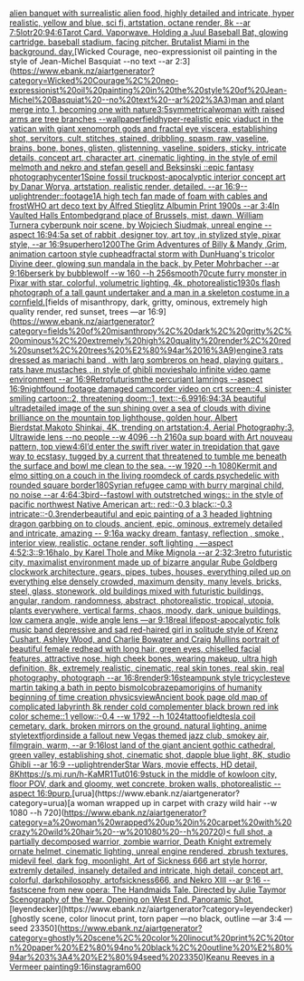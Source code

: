 [alien banquet with surrealistic alien food, highly detailed and intricate, hyper realistic, yellow and blue, sci fi, artstation, octane render, 8k --ar 7:5](https://www.ebank.nz/aiartgenerator?category=alien%20banquet%20with%20surrealistic%20alien%20food%2C%20highly%20detailed%20and%20intricate%2C%20hyper%20realistic%2C%20yellow%20and%20blue%2C%20sci%20fi%2C%20artstation%2C%20octane%20render%2C%208k%20--ar%207%3A5)[lotr](https://www.ebank.nz/aiartgenerator?category=lotr)[20:9](https://www.ebank.nz/aiartgenerator?category=20%3A9)[4:6](https://www.ebank.nz/aiartgenerator?category=4%3A6)[Tarot Card. Vaporwave. Holding a Juul Baseball Bat, glowing cartridge. baseball stadium, facing pitcher. Brutalist Miami in the background. day.](https://www.ebank.nz/aiartgenerator?category=Tarot%20Card.%20Vaporwave.%20Holding%20a%20Juul%20Baseball%20Bat%2C%20glowing%20cartridge.%20baseball%20stadium%2C%20facing%20pitcher.%20Brutalist%20Miami%20in%20the%20background.%20day.)[Wicked Courage, neo-expressionist oil painting in the style of Jean-Michel Basquiat --no text --ar 2:3](https://www.ebank.nz/aiartgenerator?category=Wicked%20Courage%2C%20neo-expressionist%20oil%20painting%20in%20the%20style%20of%20Jean-Michel%20Basquiat%20--no%20text%20--ar%202%3A3)[man and plant merge into 1, becoming one with nature](https://www.ebank.nz/aiartgenerator?category=man%20and%20plant%20merge%20into%201%2C%20becoming%20one%20with%20nature)[3:5](https://www.ebank.nz/aiartgenerator?category=3%3A5)[symmetrical](https://www.ebank.nz/aiartgenerator?category=symmetrical)[woman with raised arms are tree branches --wallpaper](https://www.ebank.nz/aiartgenerator?category=woman%20with%20raised%20arms%20are%20tree%20branches%20--wallpaper)[field](https://www.ebank.nz/aiartgenerator?category=field)[hyper-realistic epic viaduct in the vatican with giant xenomorph gods and fractal eye viscera, establishing shot, servitors, cult, stitches, stained, dribbling, spasm, raw, vaseline, brains, bone, bones, glisten, glistenning, vaseline, spiders, sticky, intricate details, concept art, character art, cinematic lighting, in the style of emil melmoth and nekro and stefan gesell and Beksinski ::epic fantasy photography](https://www.ebank.nz/aiartgenerator?category=hyper-realistic%20epic%20viaduct%20in%20the%20vatican%20with%20giant%20xenomorph%20gods%20and%20fractal%20eye%20viscera%2C%20establishing%20shot%2C%20servitors%2C%20cult%2C%20stitches%2C%20stained%2C%20dribbling%2C%20spasm%2C%20raw%2C%20vaseline%2C%20brains%2C%20bone%2C%20bones%2C%20glisten%2C%20glistenning%2C%20vaseline%2C%20spiders%2C%20sticky%2C%20intricate%20details%2C%20concept%20art%2C%20character%20art%2C%20cinematic%20lighting%2C%20in%20the%20style%20of%20emil%20melmoth%20and%20nekro%20and%20stefan%20gesell%20and%20Beksinski%20%3A%3Aepic%20fantasy%20photography)[center](https://www.ebank.nz/aiartgenerator?category=center)[1](https://www.ebank.nz/aiartgenerator?category=1)[Spine fossil truck](https://www.ebank.nz/aiartgenerator?category=Spine%20fossil%20truck)[post-apocalyptic interior concept art by Danar Worya, artstation, realistic render, detailed. --ar 16:9](https://www.ebank.nz/aiartgenerator?category=post-apocalyptic%20interior%20concept%20art%20by%20Danar%20Worya%2C%20artstation%2C%20realistic%20render%2C%20detailed.%20--ar%2016%3A9)[--uplight](https://www.ebank.nz/aiartgenerator?category=--uplight)[render::](https://www.ebank.nz/aiartgenerator?category=render%3A%3A)[footage](https://www.ebank.nz/aiartgenerator?category=footage)[1](https://www.ebank.nz/aiartgenerator?category=1)[A high tech fan made of foam with cables and frost](https://www.ebank.nz/aiartgenerator?category=A%20high%20tech%20fan%20made%20of%20foam%20with%20cables%20and%20frost)[WHO art deco text by Alfred Stieglitz Albumin Print 1900s --ar 3:4](https://www.ebank.nz/aiartgenerator?category=WHO%20art%20deco%20text%20by%20Alfred%20Stieglitz%20Albumin%20Print%201900s%20--ar%203%3A4)[In Vaulted Halls Entombed](https://www.ebank.nz/aiartgenerator?category=In%20Vaulted%20Halls%20Entombed)[grand place of Brussels, mist, dawn, William Turner](https://www.ebank.nz/aiartgenerator?category=grand%20place%20of%20Brussels%2C%20mist%2C%20dawn%2C%20William%20Turner)[a cyberpunk noir scene, by Wojciech Siudmak, unreal engine --aspect 16:9](https://www.ebank.nz/aiartgenerator?category=a%20cyberpunk%20noir%20scene%2C%20by%20Wojciech%20Siudmak%2C%20unreal%20engine%20--aspect%2016%3A9)[4:5](https://www.ebank.nz/aiartgenerator?category=4%3A5)[a set of rabbit ,designer toy, art toy ,in stylized style, pixar style, --ar 16:9](https://www.ebank.nz/aiartgenerator?category=a%20set%20of%20rabbit%20%2Cdesigner%20toy%2C%20art%20toy%20%2Cin%20stylized%20style%2C%20pixar%20style%2C%20--ar%2016%3A9)[superhero](https://www.ebank.nz/aiartgenerator?category=superhero)[1200](https://www.ebank.nz/aiartgenerator?category=1200)[The Grim Adventures of Billy & Mandy  ,Grim, animation cartoon style cuphead](https://www.ebank.nz/aiartgenerator?category=The%20Grim%20Adventures%20of%20Billy%20%26%20Mandy%20%20%2CGrim%2C%20animation%20cartoon%20style%20cuphead)[fractal storm with DunHuang's tricolor Divine deer, glowing sun mandala in the back, by Peter Mohrbacher  --ar 9:16](https://www.ebank.nz/aiartgenerator?category=fractal%20storm%20with%20DunHuang%27s%20tricolor%20Divine%20deer%2C%20glowing%20sun%20mandala%20in%20the%20back%2C%20by%20Peter%20Mohrbacher%20%20--ar%209%3A16)[berserk by bubblewolf --w 160 --h 256](https://www.ebank.nz/aiartgenerator?category=berserk%20by%20bubblewolf%20--w%20160%20--h%20256)[](https://www.ebank.nz/aiartgenerator?category=)[smooth](https://www.ebank.nz/aiartgenerator?category=smooth)[70](https://www.ebank.nz/aiartgenerator?category=70)[cute furry monster in Pixar with star, colorful, volumetric lighting, 4k, photorealistic](https://www.ebank.nz/aiartgenerator?category=cute%20furry%20monster%20in%20Pixar%20with%20star%2C%20colorful%2C%20volumetric%20lighting%2C%204k%2C%20photorealistic)[1930s flash photograph of a tall gaunt undertaker and a man in a skeleton costume in a cornfield.](https://www.ebank.nz/aiartgenerator?category=1930s%20flash%20photograph%20of%20a%20tall%20gaunt%20undertaker%20and%20a%20man%20in%20a%20skeleton%20costume%20in%20a%20cornfield.)[fields of misanthropy, dark, gritty, ominous, extremely high quality render, red sunset, trees —ar 16:9](https://www.ebank.nz/aiartgenerator?category=fields%20of%20misanthropy%2C%20dark%2C%20gritty%2C%20ominous%2C%20extremely%20high%20quality%20render%2C%20red%20sunset%2C%20trees%20%E2%80%94ar%2016%3A9)[engine](https://www.ebank.nz/aiartgenerator?category=engine)[3 rats dressed as mariachi band , with larg sombreros on head, playing guitars , rats have mustaches , in style of ghibli movies](https://www.ebank.nz/aiartgenerator?category=3%20rats%20dressed%20as%20mariachi%20band%20%2C%20with%20larg%20sombreros%20on%20head%2C%20playing%20guitars%20%2C%20rats%20have%20mustaches%20%2C%20in%20style%20of%20ghibli%20movies)[halo infinite video game environment --ar 16:9](https://www.ebank.nz/aiartgenerator?category=halo%20infinite%20video%20game%20environment%20--ar%2016%3A9)[Retrofuturism](https://www.ebank.nz/aiartgenerator?category=Retrofuturism)[the percuriant lamrings --aspect 16:9](https://www.ebank.nz/aiartgenerator?category=the%20percuriant%20lamrings%20--aspect%2016%3A9)[night](https://www.ebank.nz/aiartgenerator?category=night)[found footage damaged camcorder video on crt screen::4, sinister smiling cartoon::2, threatening doom::1, text::-6.99](https://www.ebank.nz/aiartgenerator?category=found%20footage%20damaged%20camcorder%20video%20on%20crt%20screen%3A%3A4%2C%20sinister%20smiling%20cartoon%3A%3A2%2C%20threatening%20doom%3A%3A1%2C%20text%3A%3A-6.99)[16:9](https://www.ebank.nz/aiartgenerator?category=16%3A9)[4:3](https://www.ebank.nz/aiartgenerator?category=4%3A3)[A beautiful ultradetailed image of the sun shining over a sea of clouds with divine brilliance on the mountain top lighthouse, golden hour, Albert Bierdstat,Makoto Shinkai, 4K, trending on artstation:4, Aerial Photography:3, Ultrawide lens --no people   --w 4096 --h 2160](https://www.ebank.nz/aiartgenerator?category=A%20beautiful%20ultradetailed%20image%20of%20the%20sun%20shining%20over%20a%20sea%20of%20clouds%20with%20divine%20brilliance%20on%20the%20mountain%20top%20lighthouse%2C%20golden%20hour%2C%20Albert%20Bierdstat%2CMakoto%20Shinkai%2C%204K%2C%20trending%20on%20artstation%3A4%2C%20Aerial%20Photography%3A3%2C%20Ultrawide%20lens%20--no%20people%20%20%20--w%204096%20--h%202160)[a sup board with Art nouveau pattern, top view](https://www.ebank.nz/aiartgenerator?category=a%20sup%20board%20with%20Art%20nouveau%20pattern%2C%20top%20view)[4:6](https://www.ebank.nz/aiartgenerator?category=4%3A6)[I’d enter the swift river water in trepidation that gave way to ecstasy, tugged by a current that threatened to tumble me beneath the surface and bowl me clean to the sea. --w 1920 --h 1080](https://www.ebank.nz/aiartgenerator?category=I%E2%80%99d%20enter%20the%20swift%20river%20water%20in%20trepidation%20that%20gave%20way%20to%20ecstasy%2C%20tugged%20by%20a%20current%20that%20threatened%20to%20tumble%20me%20beneath%20the%20surface%20and%20bowl%20me%20clean%20to%20the%20sea.%20--w%201920%20--h%201080)[Kermit and elmo sitting on a couch in the living room](https://www.ebank.nz/aiartgenerator?category=Kermit%20and%20elmo%20sitting%20on%20a%20couch%20in%20the%20living%20room)[deck of cards psychedelic with rounded square border](https://www.ebank.nz/aiartgenerator?category=deck%20of%20cards%20psychedelic%20with%20rounded%20square%20border)[180](https://www.ebank.nz/aiartgenerator?category=180)[Syrian refugee camp with burry marginal child,  no noise --ar 4:6](https://www.ebank.nz/aiartgenerator?category=Syrian%20refugee%20camp%20with%20burry%20marginal%20child%2C%20%20no%20noise%20--ar%204%3A6)[4:3](https://www.ebank.nz/aiartgenerator?category=4%3A3)[bird](https://www.ebank.nz/aiartgenerator?category=bird)[--fast](https://www.ebank.nz/aiartgenerator?category=--fast)[owl with outstretched wings:: in the style of pacific northwest Native American art:: red::-0.3 black::-0.3 intricate::-0.3](https://www.ebank.nz/aiartgenerator?category=owl%20with%20outstretched%20wings%3A%3A%20in%20the%20style%20of%20pacific%20northwest%20Native%20American%20art%3A%3A%20red%3A%3A-0.3%20black%3A%3A-0.3%20intricate%3A%3A-0.3)[render](https://www.ebank.nz/aiartgenerator?category=render)[beautiful and epic painting of a 3 headed lightning dragon garbbing on to clouds, ancient, epic, ominous, extremely detailed and intricate, amazing -- 9:16](https://www.ebank.nz/aiartgenerator?category=beautiful%20and%20epic%20painting%20of%20a%203%20headed%20lightning%20dragon%20garbbing%20on%20to%20clouds%2C%20ancient%2C%20epic%2C%20ominous%2C%20extremely%20detailed%20and%20intricate%2C%20amazing%20--%209%3A16)[a wacky dream, fantasy, reflection , smoke , interior view, realistic, octane render, soft lighting , —aspect 4:5](https://www.ebank.nz/aiartgenerator?category=a%20wacky%20dream%2C%20fantasy%2C%20reflection%20%2C%20smoke%20%2C%20interior%20view%2C%20realistic%2C%20octane%20render%2C%20soft%20lighting%20%2C%20%E2%80%94aspect%204%3A5)[2:3](https://www.ebank.nz/aiartgenerator?category=2%3A3)[::](https://www.ebank.nz/aiartgenerator?category=%3A%3A)[9:16](https://www.ebank.nz/aiartgenerator?category=9%3A16)[halo, by Karel Thole and Mike Mignola --ar 2:3](https://www.ebank.nz/aiartgenerator?category=halo%2C%20by%20Karel%20Thole%20and%20Mike%20Mignola%20--ar%202%3A3)[2:3](https://www.ebank.nz/aiartgenerator?category=2%3A3)[retro futuristic city,  maximalist environment made up of bizarre angular Rube Goldberg clockwork architecture, gears, pipes, tubes, houses, everything piled up on everything else densely crowded, maximum density, many levels, bricks, steel, glass, stonework, old buildings mixed with futuristic buildings,  angular, random, randomness, abstract, photorealistic, tropical, utopia, plants everywhere, vertical farms, chaos,  moody, dark, unique buildings, low camera angle, wide angle lens  —ar 9:18](https://www.ebank.nz/aiartgenerator?category=retro%20futuristic%20city%2C%20%20maximalist%20environment%20made%20up%20of%20bizarre%20angular%20Rube%20Goldberg%20clockwork%20architecture%2C%20gears%2C%20pipes%2C%20tubes%2C%20houses%2C%20everything%20piled%20up%20on%20everything%20else%20densely%20crowded%2C%20maximum%20density%2C%20many%20levels%2C%20bricks%2C%20steel%2C%20glass%2C%20stonework%2C%20old%20buildings%20mixed%20with%20futuristic%20buildings%2C%20%20angular%2C%20random%2C%20randomness%2C%20abstract%2C%20photorealistic%2C%20tropical%2C%20utopia%2C%20plants%20everywhere%2C%20vertical%20farms%2C%20chaos%2C%20%20moody%2C%20dark%2C%20unique%20buildings%2C%20low%20camera%20angle%2C%20wide%20angle%20lens%20%20%E2%80%94ar%209%3A18)[real lifepost-apocalyptic folk music band depressive and sad red-haired girl in solitude style of Krenz Cushart, Ashley Wood, and Charlie Bowater and Craig Mullins portrait of beautiful female redhead with long hair, green eyes, chiselled facial features, attractive nose, high cheek bones, wearing makeup, ultra high definition, 8k, extremely realistic, cinematic, real skin tones, real skin, real photography, photograph --ar 16:8](https://www.ebank.nz/aiartgenerator?category=real%20lifepost-apocalyptic%20folk%20music%20band%20depressive%20and%20sad%20red-haired%20girl%20in%20solitude%20style%20of%20Krenz%20Cushart%2C%20Ashley%20Wood%2C%20and%20Charlie%20Bowater%20and%20Craig%20Mullins%20portrait%20of%20beautiful%20female%20redhead%20with%20long%20hair%2C%20green%20eyes%2C%20chiselled%20facial%20features%2C%20attractive%20nose%2C%20high%20cheek%20bones%2C%20wearing%20makeup%2C%20ultra%20high%20definition%2C%208k%2C%20extremely%20realistic%2C%20cinematic%2C%20real%20skin%20tones%2C%20real%20skin%2C%20real%20photography%2C%20photograph%20--ar%2016%3A8)[render](https://www.ebank.nz/aiartgenerator?category=render)[9:16](https://www.ebank.nz/aiartgenerator?category=9%3A16)[steampunk style tricycle](https://www.ebank.nz/aiartgenerator?category=steampunk%20style%20tricycle)[steve martin taking a bath in pepto bismol](https://www.ebank.nz/aiartgenerator?category=steve%20martin%20taking%20a%20bath%20in%20pepto%20bismol)[cobrazepam](https://www.ebank.nz/aiartgenerator?category=cobrazepam)[origins of humanity beginning of time creation physics](https://www.ebank.nz/aiartgenerator?category=origins%20of%20humanity%20beginning%20of%20time%20creation%20physics)[view](https://www.ebank.nz/aiartgenerator?category=view)[Ancient book page old map of complicated labyrinth 8k render cold complementer black brown red ink   color scheme::1 yellow::-0.4  --w 1792 --h 1024](https://www.ebank.nz/aiartgenerator?category=Ancient%20book%20page%20old%20map%20of%20complicated%20labyrinth%208k%20render%20cold%20complementer%20black%20brown%20red%20ink%20%20%20color%20scheme%3A%3A1%20yellow%3A%3A-0.4%20%20--w%201792%20--h%201024)[tattoo](https://www.ebank.nz/aiartgenerator?category=tattoo)[field](https://www.ebank.nz/aiartgenerator?category=field)[tesla coil cemetary. dark. broken mirrors on the ground. natural lighting. anime style](https://www.ebank.nz/aiartgenerator?category=tesla%20coil%20cemetary.%20dark.%20broken%20mirrors%20on%20the%20ground.%20natural%20lighting.%20anime%20style)[text](https://www.ebank.nz/aiartgenerator?category=text)[fjord](https://www.ebank.nz/aiartgenerator?category=fjord)[inside a fallout new Vegas themed jazz club, smokey air, filmgrain, warm, --ar 9:16](https://www.ebank.nz/aiartgenerator?category=inside%20a%20fallout%20new%20Vegas%20themed%20jazz%20club%2C%20smokey%20air%2C%20filmgrain%2C%20warm%2C%20--ar%209%3A16)[lost land of the giant ancient gothic cathedral, green valley, establishing shot, cinematic shot, dapple blue light, 8K, studio Ghibli --ar 16:9 --uplight](https://www.ebank.nz/aiartgenerator?category=lost%20land%20of%20the%20giant%20ancient%20gothic%20cathedral%2C%20green%20valley%2C%20establishing%20shot%2C%20cinematic%20shot%2C%20dapple%20blue%20light%2C%208K%2C%20studio%20Ghibli%20--ar%2016%3A9%20--uplight)[render](https://www.ebank.nz/aiartgenerator?category=render)[Star Wars, movie effects, HD detail, 8K](https://www.ebank.nz/aiartgenerator?category=Star%20Wars%2C%20movie%20effects%2C%20HD%20detail%2C%208K)[<https://s.mj.run/h-KaMR1Tut0>](https://www.ebank.nz/aiartgenerator?category=%3Chttps%3A//s.mj.run/h-KaMR1Tut0%3E)[16:9](https://www.ebank.nz/aiartgenerator?category=16%3A9)[stuck in the middle of kowloon city, floor POV, dark and gloomy, wet concrete, broken walls, photorealistic --aspect 16:9](https://www.ebank.nz/aiartgenerator?category=stuck%20in%20the%20middle%20of%20kowloon%20city%2C%20floor%20POV%2C%20dark%20and%20gloomy%2C%20wet%20concrete%2C%20broken%20walls%2C%20photorealistic%20--aspect%2016%3A9)[purp.](https://www.ebank.nz/aiartgenerator?category=purp.)[urua](https://www.ebank.nz/aiartgenerator?category=urua)[a woman wrapped up in carpet with crazy wild hair --w 1080 --h 720](https://www.ebank.nz/aiartgenerator?category=a%20woman%20wrapped%20up%20in%20carpet%20with%20crazy%20wild%20hair%20--w%201080%20--h%20720)[< full shot, a partially decomposed warrior, zombie warrior, Death Knight extremely ornate helmet, cinematic lighting, unreal engine rendered, zbrush textures, midevil feel, dark fog, moonlight, Art of Sickness 666 art style horror, extremly detailed, insanely detailed and intricate, high detail, concept art, colorful, darkphilosophy, artofsickness666, and Nekro XIII --ar 9:16 --fast](https://www.ebank.nz/aiartgenerator?category=%3C%20full%20shot%2C%20a%20partially%20decomposed%20warrior%2C%20zombie%20warrior%2C%20Death%20Knight%20extremely%20ornate%20helmet%2C%20cinematic%20lighting%2C%20unreal%20engine%20rendered%2C%20zbrush%20textures%2C%20midevil%20feel%2C%20dark%20fog%2C%20moonlight%2C%20Art%20of%20Sickness%20666%20art%20style%20horror%2C%20extremly%20detailed%2C%20insanely%20detailed%20and%20intricate%2C%20high%20detail%2C%20concept%20art%2C%20colorful%2C%20darkphilosophy%2C%20artofsickness666%2C%20and%20Nekro%20XIII%20--ar%209%3A16%20--fast)[scene from new opera: The Handmaids Tale. Directed by Julie Taymor Scenography of the Year. Opening on West End. Panoramic Shot.](https://www.ebank.nz/aiartgenerator?category=scene%20from%20new%20opera%3A%20The%20Handmaids%20Tale.%20Directed%20by%20Julie%20Taymor%20Scenography%20of%20the%20Year.%20Opening%20on%20West%20End.%20Panoramic%20Shot.)[leyendecker](https://www.ebank.nz/aiartgenerator?category=leyendecker)[ghostly scene, color linocut print, torn paper —no black, outline —ar 3:4 —seed 23350](https://www.ebank.nz/aiartgenerator?category=ghostly%20scene%2C%20color%20linocut%20print%2C%20torn%20paper%20%E2%80%94no%20black%2C%20outline%20%E2%80%94ar%203%3A4%20%E2%80%94seed%2023350)[Keanu Reeves in a Vermeer painting](https://www.ebank.nz/aiartgenerator?category=Keanu%20Reeves%20in%20a%20Vermeer%20painting)[9:16](https://www.ebank.nz/aiartgenerator?category=9%3A16)[instagram](https://www.ebank.nz/aiartgenerator?category=instagram)[600](https://www.ebank.nz/aiartgenerator?category=600)